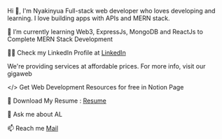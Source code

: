 Hi 👋, I'm Nyakinyua
Full-stack web developer who loves developing and learning.
I love building apps with APIs and MERN stack.

🌱 I’m currently learning Web3, ExpressJs, MongoDB and ReactJs to Complete MERN Stack Development

👨‍💻 Check my LinkedIn Profile at [LinkedIn](#https://www.linkedin.com/in/joyce-nyakinyua-wanjiru/)

We're providing services at affordable prices. For more info, visit our gigaweb

</> Get Web Development Resources for free in Notion Page

🌈 Download My Resume : [Resume](#https://docs.google.com/document/d/1A9wIoEa56WFZYq3bPtktwAMYwzzYuY-0IxLqBhOxvKU/edit)

💬 Ask me about AL

📫 Reach me [Mail](#jnyakinyua.12@gmail.com)








<!---
Nyakinyua/Nyakinyua is a ✨ special ✨ repository because its `README.md` (this file) appears on your GitHub profile.
You can click the Preview link to take a look at your changes.
--->
